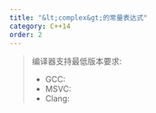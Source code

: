 ```yaml
---
title: "&lt;complex&gt;的常量表达式"
category: C++14
order: 2
---
```


> 编译器支持最低版本要求:
> * GCC:
> * MSVC:
> * Clang:
